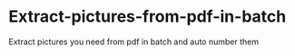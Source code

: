 # Extract-pictures-from-pdf-in-batch
Extract pictures you need from pdf in batch and auto number them
